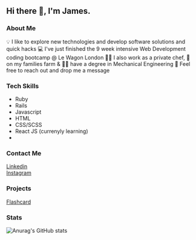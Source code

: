 ## Hi there 👋, I'm James.

### About Me
💡  I like to explore new technologies and develop software solutions and quick hacks
💻 I've just finished the 9 week intensive Web Development coding bootcamp @ Le Wagon London
👨‍🍳 I also work as a private chef, 🚜 on my families farm & 👷‍♂️ have a degree in Mechanical Engineering
📧 Feel free to reach out and drop me a message

### Tech Skills
- Ruby
- Rails
- Javascript
- HTML
- CSS/SCSS
- React JS (currenyly learning)
- 
### Contact Me
[Linkedin](https://www.linkedin.com/in/james-wordie/)
<br>
[Instagram](https://www.instagram.com/jameswordie/)

### Projects
[Flashcard](http://www.flashcard.tech/)

### Stats
![Anurag's GitHub stats](https://github-readme-stats.vercel.app/api?username=JamesWordie&show_icons=true&theme=dark)

<!--
**JamesWordie/JamesWordie** is a ✨ _special_ ✨ repository because its `README.md` (this file) appears on your GitHub profile.

Here are some ideas to get you started:

- 🔭 I’m currently working on ...
- 🌱 I’m currently learning ...
- 👯 I’m looking to collaborate on ...
- 🤔 I’m looking for help with ...
- 💬 Ask me about ...
- 📫 How to reach me: ...
- 😄 Pronouns: ...
- ⚡ Fun fact: ...
-->
